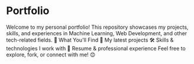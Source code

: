 # Portfolio
Welcome to my personal portfolio! This repository showcases my projects, skills, and experiences in Machine Learning, Web Development, and other tech-related fields.  🔹 What You'll Find 📂 My latest projects 🛠️ Skills &amp; technologies I work with 📜 Resume &amp; professional experience  Feel free to explore, fork, or connect with me! 😊
